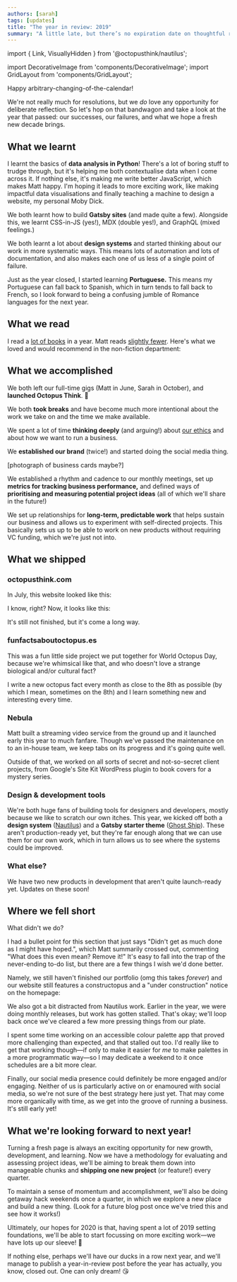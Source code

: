 ```yaml
---
authors: [sarah]
tags: [updates]
title: "The year in review: 2019"
summary: "A little late, but there’s no expiration date on thoughtful reflection, right? We take the opportunity to review our first (short!) year in business: what we accomplished, what we didn’t, and where we’re headed next."
---
```


import { Link, VisuallyHidden } from '@octopusthink/nautilus';

import DecorativeImage from 'components/DecorativeImage';
import GridLayout from 'components/GridLayout';


Happy arbitrary-changing-of-the-calendar!

We're not really much for resolutions, but we _do_ love any opportunity for deliberate reflection. So let's hop on that bandwagon and take a look at the year that passed: our successes, our failures, and what we hope a fresh new decade brings.

## What we learnt

I learnt the basics of **data analysis in Python**! There's a lot of boring stuff to trudge through, but it's helping me both contextualise data when I come across it. If nothing else, it's making me write better JavaScript, which makes Matt happy. I'm hoping it leads to more exciting work, like making impactful data visualisations and finally teaching a machine to design a website, my personal Moby Dick. 

We both learnt how to build **Gatsby sites** (and made quite a few). Alongside this, we learnt CSS-in-JS (yes!), MDX (double yes!), and GraphQL (mixed feelings.)

We both learnt a lot about **design systems** and started thinking about our work in more systematic ways. This means lots of automation and lots of documentation, and also makes each one of us less of a single point of failure.

Just as the year closed, I started learning **Portuguese.** This means my Portuguese can fall back to Spanish, which in turn tends to fall back to French, so I look forward to being a confusing jumble of Romance languages for the next year.

## What we read

I read a [lot of books](https://www.goodreads.com/user/year_in_books/2019/1074071) in a year. Matt reads [slightly fewer](https://www.goodreads.com/user/year_in_books/2019/74561969). Here's what we loved and would recommend in the non-fiction department:

<GridLayout columns="4" gap="4.0">
    <Link __unstyled as="a" href="https://www.goodreads.com/book/show/39644200-mismatch"><DecorativeImage alt="Mismatch: How Inclusion Shapes Design, by Kat Holmes" image="book-mismatch.jpg" nomargin /></Link>
    <Link __unstyled as="a" href="https://www.goodreads.com/book/show/40062678-no-hard-feelings"><DecorativeImage alt="No Hard Feelings: Emotions at Work, by Liz Fosslien & Mollie West Duffy" image="book-no-hard-feelings.jpg" nomargin /></Link>
    <Link __unstyled as="a" href="https://www.goodreads.com/book/show/35988535-tell-me-how-it-ends"><DecorativeImage alt="Tell Me How it Ends: An Essay in Forty Questions, by Valeria Luiselli" image="book-tell-me-how-it-ends.jpg" nomargin /></Link>
    <Link __unstyled as="a" href="https://www.goodreads.com/book/show/28957268-queer"><DecorativeImage alt="Queer: A Graphic History, by  Meg-John Barker & Julia Scheele" image="book-queer-a-graphic-history.jpg" nomargin /></Link>
    <Link __unstyled as="a" href="https://www.goodreads.com/book/show/40876575-utopia-for-realists"><DecorativeImage alt=" Utopia for Realists: How We Can Build the Ideal World, by Rutger Bregman" image="book-utopia-for-realists.jpg" nomargin /></Link>
    <Link __unstyled as="a" href="https://www.goodreads.com/book/show/44282599-trick-mirror"><DecorativeImage alt=" Trick Mirror: Reflections on Self-Delusion, by Jia Tolentino" image="book-trick-mirror.jpg" nomargin /></Link>
    <Link __unstyled as="a" href="https://www.goodreads.com/book/show/29484759-the-rise-of-the-robots"><DecorativeImage alt=" The Rise of the Robots: Technology and the Threat of Mass Unemployment, by Martin Ford" image="book-the-rise-of-the-robots.jpg" nomargin /></Link>
    <Link __unstyled as="a" href="https://www.goodreads.com/book/show/35610830-wtf"><DecorativeImage alt="WTF?: What's the Future and Why It's Up to Us, by Tim O'Reilly" image="book-wtf.jpg" nomargin /></Link>
</GridLayout>


## What we accomplished

We both left our full-time gigs (Matt in June, Sarah in October), and **launched Octopus Think**. 🎊

We both **took breaks** and have become much more intentional about the work we take on and the time we make available.

We spent a lot of time **thinking deeply** (and arguing!) about [our ethics](https://octopusthink.com/blog/2019-11-22-ethics-at-the-heart-of-business) and about how we want to run a business.

We **established our brand** (twice!) and started doing the social media thing. 

[photograph of business cards maybe?]

We established a rhythm and cadence to our monthly meetings, set up **metrics for tracking business performance,** and defined ways of **prioritising and measuring potential project ideas** (all of which we'll share in the future!)

We set up relationships for **long-term, predictable work** that helps sustain our business and allows us to experiment with self-directed projects. This basically sets us up to be able to work on new products without requiring VC funding, which we're just not into.

## What we shipped

### octopusthink.com

In July, this website looked like this:

<DecorativeImage alt="Screenshots of octopusthink.com looking quite plain. No logo, just black text on a white background, and no real visual flair at all." image="octopusthink.com-july-2019.png" />

I know, right? Now, it looks like this:

<DecorativeImage alt="Screenshots of octopusthink.com looking a bit flashier. There's a logo, and some panel sections, and even a waving octopus arm on the contact page." image="octopusthink.com-december-2019.png" />

It's still not finished, but it's come a long way.

### funfactsaboutoctopus.es

This was a fun little side project we put together for World Octopus Day, because we're whimsical like that, and who doesn't love a strange biological and/or cultural fact?

<DecorativeImage alt="Screenshots of a website showing octopus facts next to public-domain illustrations of octopuses." image="funfactsaboutoctopus.es.png" />

I write a new octopus fact every month as close to the 8th as possible (by which I mean, sometimes on the 8th) and I learn something new and interesting every time.

### Nebula

Matt built a streaming video service from the ground up and it launched early this year to much fanfare. Though we've passed the maintenance on to an in-house team, we keep tabs on its progress and it's going quite well.

<DecorativeImage alt="Screenshots of Nebula, a video streaming app." image="nebula-device-mockup.png" />

Outside of that, we worked on all sorts of secret and not-so-secret client projects, from Google's Site Kit WordPress plugin to book covers for a mystery series.

### Design & development tools

We're both huge fans of building tools for designers and developers, mostly because we like to scratch our own itches. This year, we kicked off both a **design system** ([Nautilus](https://nautilus.octopusthink.com)) and a **Gatsby starter theme** ([Ghost Ship](https://github.com/octopusthink/ghost-ship)). These aren't production-ready yet, but they're far enough along that we can use them for our own work, which in turn allows us to see where the systems could be improved. 

### What else?

We have two new products in development that aren't quite launch-ready yet. Updates on these soon!

## Where we fell short

What didn't we do?

I had a bullet point for this section that just says "Didn't get as much done as I might have hoped.", which Matt summarily crossed out, commenting "What does this even mean? Remove it!" It's easy to fall into the trap of the never-ending to-do list, but there are a few things I wish we'd done better.

Namely, we still haven't finished our portfolio (omg this takes *forever*) and our website still features a constructopus and a "under construction" notice on the homepage:

<DecorativeImage alt="A pencil drawing of an octopus wearing a construction hat and safety goggles." image="construction-sketch-transparent.png" />

We also got a bit distracted from Nautilus work. Earlier in the year, we were doing monthly releases, but work has gotten stalled. That's okay; we'll loop back once we've cleared a few more pressing things from our plate.

I spent some time working on an accessible colour palette app that proved more challenging than expected, and that stalled out too. I'd really like to get that working though—if only to make it easier for *me* to make palettes in a more programmatic way—so I may dedicate a weekend to it once schedules are a bit more clear.

Finally, our social media presence could definitely be more engaged and/or engaging. Neither of us is particularly active on or enamoured with social media, so we're not sure of the best strategy here just yet. That may come more organically with time, as we get into the groove of running a business. It's still early yet!

## What we're looking forward to next year!

Turning a fresh page is always an exciting opportunity for new growth, development, and learning. Now we have a methodology for evaluating and assessing project ideas, we'll be aiming to break them down into manageable chunks and **shipping one new project** (or feature!) every quarter.

To maintain a sense of momentum and accomplishment, we'll also be doing getaway hack weekends once a quarter, in which we explore a new place and build a new thing. (Look for a future blog post once we've tried this and see how it works!)

Ultimately, our hopes for 2020 is that, having spent a lot of 2019 setting foundations, we'll be able to start focussing on more exciting work—we have lots up our sleeve! 🎩

If nothing else, perhaps we'll have our ducks in a row next year, and we'll manage to publish a year-in-review post before the year has actually, you know, closed out. One can only dream! 😘
